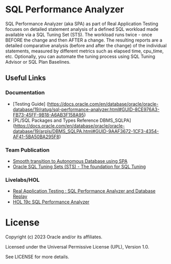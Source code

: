 # SQL Performance Analyzer

SQL Performance Analyzer (aka SPA) as part of Real Application Testing focuses on detailed statement analysis of a defined SQL workload made available via a SQL Tuning Set (STS). The workload runs twice - once BEFORE the change and then AFTER a change. The resulting reports are a detailed comparative analysis (before and after the change) of the individual statements, measured by different metrics such as elapsed time, cpu_time, etc. Optionally, you can automate the tuning process using SQL Tuning Advisor or SQL Plan Baselines. 

## Useful Links

### Documentation

- [Testing Guide] (https://docs.oracle.com/en/database/oracle/oracle-database/19/ratug/sql-performance-analyzer.html#GUID-8CE976A3-FB73-45FF-9B18-A6AB3F158A95)
- [PL/SQL Packages and Types Reference DBMS_SQLPA] (https://docs.oracle.com/en/database/oracle/oracle-database/19/arpls/DBMS_SQLPA.html#GUID-9AAF3672-1CF3-4354-AF41-5BA50BA295F8)

### Team Publication
- [Smooth transition to Autonomous Database using SPA](https://blogs.oracle.com/coretec/post/spa-in-autonomous-database)
- [Oracle SQL Tuning Sets (STS) - The foundation for SQL Tuning](https://blogs.oracle.com/coretec/post/oracle-sql-tuning-sets-the-basis-for-sql-tuning)

### Livelabs/HOL
- [Real Application Testing : SQL Performance Analyzer and Database Replay](https://apexapps.oracle.com/pls/apex/r/dbpm/livelabs/view-workshop?wid=858&clear=RR,180&session=112790027738609)
- [HOL 19c SQL Performance Analyzer](https://mikedietrichde.com/hol-19c-sql-performance-analyzer/)


# License

Copyright (c) 2023 Oracle and/or its affiliates.

Licensed under the Universal Permissive License (UPL), Version 1.0.

See LICENSE for more details.
